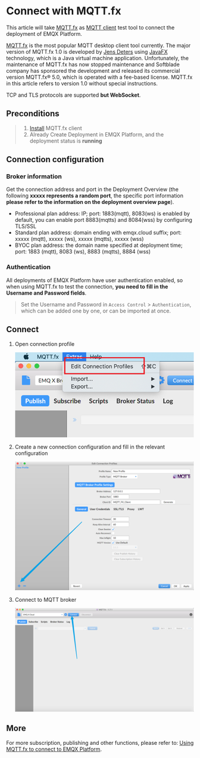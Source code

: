 # Connect with MQTT.fx

This article will take [MQTT.fx](http://www.mqttfx.jensd.de/) as [MQTT client](https://www.emqx.com/en/blog/introduction-to-the-commonly-used-mqtt-client-library) test tool to connect the deployment of EMQX Platform.

[MQTT.fx](http://www.mqttfx.jensd.de/) is the most popular MQTT desktop client tool currently. The major version of MQTT.fx 1.0 is developed by [Jens Deters](https://www.jensd.de/wordpress/) using [JavaFX](https://en.wikipedia.org/wiki/JavaFX) technology, which is a Java virtual machine application. Unfortunately, the maintenance of MQTT.fx has now stopped maintenance and Softblade company has sponsored the development and released its commercial version MQTT.fx® 5.0, which is operated with a fee-based license. MQTT.fx in this article refers to version 1.0 without special instructions.

TCP and TLS protocols are supported **but WebSocket**.

## Preconditions

> 1. [Install](http://www.mqttfx.jensd.de/index.php/download) MQTT.fx client
> 2. Already Create Deployment in EMQX Platform, and the deployment status is **running**

## Connection configuration

### Broker information

Get the connection address and port in the Deployment Overview (the following **xxxxx represents a random port**, the specific port information **please refer to the information on the deployment overview page**).

- Professional plan address: IP; port: 1883(mqtt), 8083(ws) is enabled by default, you can enable port 8883(mqtts) and 8084(wss) by configuring TLS/SSL
- Standard plan address: domain ending with emqx.cloud suffix; port: xxxxx (mqtt), xxxxx (ws), xxxxx (mqtts), xxxxx (wss)
- BYOC plan address: the domain name specified at deployment time; port: 1883 (mqtt), 8083 (ws), 8883 (mqtts), 8884 (wss)

### Authentication

All deployments of EMQX Platform have user authentication enabled, so when using MQTT.fx to test the connection, **you need to fill in the Username and Password fields**.

> Set the Username and Password in `Access Control` > `Authentication`, which can be added one by one, or can be imported at once.

## Connect

1. Open connection profile

   ![Open connection profile of MQTT.fx](./_assets/mqttfx_profile.png)

2. Create a new connection configuration and fill in the relevant configuration

   ![Connection configuration of MQTT.fx](./_assets/mqttfx_new_profile.png)

3. Connect to MQTT broker

   ![Use MQTT.fx to connect MQTT broker](./_assets/mqttfx_connect.png)

## More

For more subscription, publishing and other functions, please refer to: [Using MQTT.fx to connect to EMQX Platform](https://www.emqx.com/en/blog/connecting-to-emqx-cloud-with-mqttfx).
